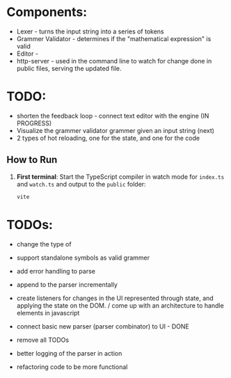 # Components:
* Lexer - turns the input string into a series of tokens
* Grammer Validator - determines if the "mathematical expression" is valid
* Editor - 
* http-server - used in the command line to watch for change done in public files, serving the updated file.

# TODO:
* shorten the feedback loop - connect text editor with the engine (IN PROGRESS)
* Visualize the grammer validator grammer given an input string (next)
* 2 types of hot reloading, one for the state, and one for the code

## How to Run

1. **First terminal**: Start the TypeScript compiler in watch mode for `index.ts` and `watch.ts` and output to the `public` folder:
   ```sh
   vite
   ```


# TODOs:
   * change the type of 
   * support standalone symbols as valid grammer
   * add error handling to parse
   * append to the parser incrementally
   * create listeners for changes in the UI represented through state, and applying the state on the DOM. / come up with an architecture to handle elements in javascript
   * connect basic new parser (parser combinator) to UI - DONE
   
   * remove all TODOs
   * better logging of the parser in action
   * refactoring code to be more functional







